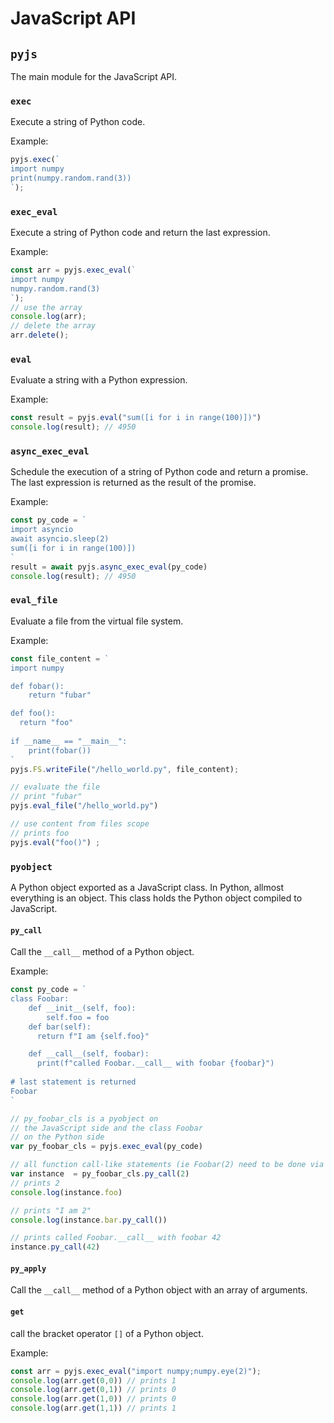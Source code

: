 # JavaScript API

## `pyjs`
The main module for the JavaScript API.
### `exec`
Execute a string of Python code.

Example:
```javascript
pyjs.exec(`
import numpy
print(numpy.random.rand(3))
`);
```

### `exec_eval`
Execute a string of Python code and return the last expression.

Example:
```javascript
const arr = pyjs.exec_eval(`
import numpy
numpy.random.rand(3)
`);
// use the array
console.log(arr);
// delete the array
arr.delete();
```

### `eval`
Evaluate a string with a Python expression.

Example:
```javascript
const result = pyjs.eval("sum([i for i in range(100)])")
console.log(result); // 4950
```

### `async_exec_eval`
Schedule the execution of a string of Python code and return a promise.
The last expression is returned as the result of the promise.

Example:
```javascript
const py_code = `
import asyncio
await asyncio.sleep(2)
sum([i for i in range(100)])
`
result = await pyjs.async_exec_eval(py_code)
console.log(result); // 4950
```

### `eval_file`
Evaluate a file from the virtual file system.

Example:
```javascript
const file_content = `
import numpy

def fobar():
    return "fubar"

def foo():
  return "foo"
    
if __name__ == "__main__":
    print(fobar())
`
pyjs.FS.writeFile("/hello_world.py", file_content);

// evaluate the file
// print "fubar"
pyjs.eval_file("/hello_world.py")

// use content from files scope
// prints foo
pyjs.eval("foo()") ;
```

### `pyobject`
A Python object exported as a JavaScript class.
In Python, allmost everything is an object. This class holds the Python object 
compiled to JavaScript.




#### `py_call`
Call the `__call__` method of a Python object.

Example:
```javascript
const py_code = `
class Foobar:
    def __init__(self, foo):
        self.foo = foo
    def bar(self):
      return f"I am {self.foo}"

    def __call__(self, foobar):
      print(f"called Foobar.__call__ with foobar {foobar}")
      
# last statement is returned 
Foobar
`

// py_foobar_cls is a pyobject on
// the JavaScript side and the class Foobar
// on the Python side
var py_foobar_cls = pyjs.exec_eval(py_code)

// all function call-like statements (ie Foobar(2) need to be done via py_call)
var instance  = py_foobar_cls.py_call(2)
// prints 2
console.log(instance.foo)

// prints "I am 2"
console.log(instance.bar.py_call())

// prints called Foobar.__call__ with foobar 42
instance.py_call(42)
```

#### `py_apply`
Call the `__call__` method of a Python object with an array of arguments.

#### `get`
call the bracket operator `[]` of a Python object.

Example:
```javascript
const arr = pyjs.exec_eval("import numpy;numpy.eye(2)");
console.log(arr.get(0,0)) // prints 1
console.log(arr.get(0,1)) // prints 0
console.log(arr.get(1,0)) // prints 0
console.log(arr.get(1,1)) // prints 1
```